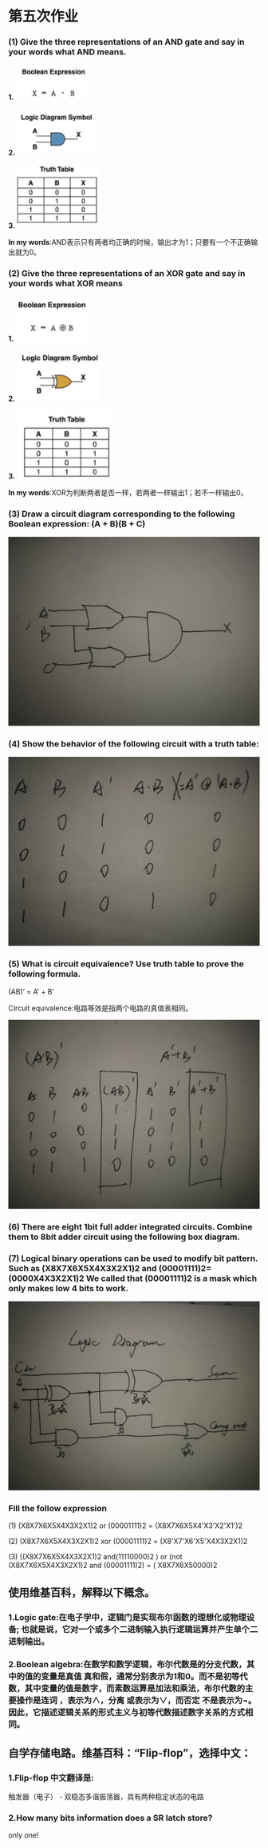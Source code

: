 # 第五次作业



### (1) Give the three representations of an AND gate and say in your words what AND means.

**1.**  ![](/images/and1.png)

**2.**  ![](/images/and2.png)

**3.**  ![](/images/and3.png)

**In my words**:AND表示只有两者均正确的时候，输出才为1；只要有一个不正确输出就为0。

### (2) Give the three representations of an XOR gate and say in your words what XOR means

**1.** ![](/images/xor1.png)

**2.** ![](/images/xor2.png)

**3.** ![](/images/xor3.png)

**In my words**:XOR为判断两者是否一样，若两者一样输出1；若不一样输出0。

### (3) Draw a circuit diagram corresponding to the following Boolean expression: (A + B)(B + C) 

![](/images/dianlutu.jpg)

### (4) Show the behavior of the following circuit with a truth table:

![](/images/dianlutu2.jpg)

### (5) What is circuit equivalence? Use truth table to prove the following formula. 

 (AB)’ = A’ + B’

 Circuit equivalence:电路等效是指两个电路的真值表相同。

 ![](/images/dianlutu3.jpg)

### (6) There are eight 1bit full adder integrated circuits. Combine them to 8bit adder circuit using the following box diagram.

### (7) Logical binary operations can be used to modify bit pattern. Such as (X8X7X6X5X4X3X2X1)2 and (00001111)2= (0000X4X3X2X1)2 We called that (00001111)2 is a mask which only makes low 4 bits to work. 

![](/images/dianlutu4.jpg)

### Fill the follow expression

(1)  (X8X7X6X5X4X3X2X1)2 or (00001111)2 = (X8X7X6X5X4'X3'X2'X1')2

(2)  (X8X7X6X5X4X3X2X1)2 xor (00001111)2 = (X8'X7'X6'X5'X4X3X2X1)2 

(3)  ((X8X7X6X5X4X3X2X1)2 and(11110000)2 ) or  (not (X8X7X6X5X4X3X2X1)2 and (00001111)2)  =  ( X8X7X6X50000)2

## 使用维基百科，解释以下概念。 

### 1.Logic gate:在电子学中，逻辑门是实现布尔函数的理想化或物理设备; 也就是说，它对一个或多个二进制输入执行逻辑运算并产生单个二进制输出。

### 2.Boolean algebra:在数学和数学逻辑，布尔代数是的分支代数，其中的值的变量是真值 真和假，通常分别表示为1和0。而不是初等代数，其中变量的值是数字，而素数运算是加法和乘法，布尔代数的主要操作是连词 ，表示为∧，分离 或表示为∨，而否定 不是表示为¬。因此，它描述逻辑关系的形式主义与初等代数描述数字关系的方式相同。

## 自学存储电路。维基百科：“Flip-flop”，选择中文：

### 1.Flip-flop 中文翻译是:

触发器（电子） - 双稳态多谐振荡器，具有两种稳定状态的电路

### 2.How many bits information does a SR latch store?

only one! 





 
 
